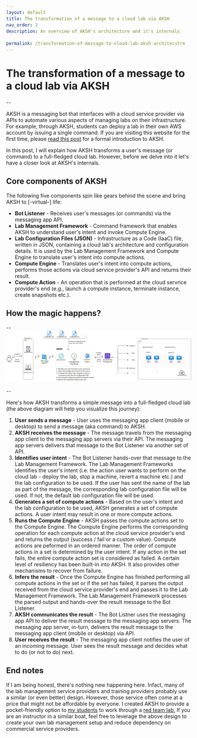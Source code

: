 ```yaml
---
layout: default
title: The transformation of a message to a cloud lab via AKSH
nav_order: 2
description: An overview of AKSH's architecture and it's internals

permalink: /transformation-of-message-to-cloud-lab-aksh-architecutre
---
```

# The transformation of a message to a cloud lab via AKSH

-- 


AKSH is a messaging bot that interfaces with a cloud service provider via APIs to automate various aspects of managing labs on their infrastructure. For example, through AKSH, students can deploy a lab in their own AWS account by issuing a single command. If you are visiting this website for the first time, please [read this post](https://aksh.one/#hello-world---love-aksh) for a formal introduction to AKSH.

In this post, I will explain how AKSH transforms a user's message (or command) to a full-fledged cloud lab. However, before we delve into it let's have a closer look at AKSH's internals.

## Core components of AKSH

The following five components spin like gears behind the scene and bring AKSH to [-virtual-] life:
 
 - **Bot Listener** - Receives user's messages (or commands) via the messaging app API.
 - **Lab Management Framework** - Command framework that enables AKSH to understand user's intent and invoke Compute Engine.
 - **Lab Configuration Files (JSON)** - Infrastructure as a Code (IaaC) file, written in JSON, containing a cloud lab's architecture and configuration details. It is used by the Lab Management Framework and Compute Engine to translate user's intent into compute actions.
 - **Compute Engine** - Translates user's intent into compute actions, performs those actions via cloud service provider's API and returns their result.
 - **Compute Action** - An operation that is performed at the cloud servrice provider's end (e.g., launch a compute instance, terminate instance, create snapshots etc.).   

## How the magic happens? 
-- 
![AKSH Architecture](/images/AKSH-Arch.jpg "AKSH Architecture")

--

Here's how AKSH transforms a simple message into a full-fledged cloud lab (the above diagram will help you visualize this journey):
 1. **User sends a message** - User uses the messaging app client (mobile or desktop) to send a message (aka command) to AKSH.
 2. **AKSH receives the message** - The message travels from the messaging app client to the messaging app servers via their API. The messaging app servers delivers that message to the Bot Listener via another set of API.
 3. **Identifies user intent** - The Bot Listener hands-over that message to the Lab Management Framework. The Lab Management Frameworks identifies the user's intent (i.e. the action user wants to perform on the cloud lab - deploy the lab, stop a machine, revert a machine etc.) and the lab configuration to be used. If the user has sent the name of the lab as part of the message, the corresponding lab configuration file will be used. If not, the default lab configuration file will be used. 
 4. **Generates a set of compute actions** - Based on the user's intent and the lab configuration to be used, AKSH generates a set of compute actions. A user intent may result in one or more compute actions.
 5. **Runs the Compute Engine** - AKSH passes the compute actions set to the Compute Engine. The Compute Engine performs the corresponding operation for each compute action at the cloud service provider's end and returns the output (success / fail or a custom value). Compute actions are peformed in an ordered manner. The order of compute actions in a set is determined by the user intent. If any action in the set fails, the entire compute action set is considered as failed. A certain level of resiliency has been built-in into AKSH. It also provides other mechanisms to recover from failure. 
 6. **Infers the result** - Once the Compute Engine has finished performing all compute actions in the set or if the set has failed, it parses the output received from the cloud service provider's end and passes it to the Lab Management Framework. The Lab Management Framework processes the parsed output and hands-over the result message to the Bot Listener.
 7.  **AKSH communicates the result** - The Bot Listner uses the messaging app API to deliver the result message to the messaging app servers. The messaging app server, in-turn, delivers the result message to the messaging app client (mobile or desktop) via API.
 8.  **User receives the result** - The messaging app client notifies the user of an incoming message. User sees the result message and decides what to do (or not to do) next.

## End notes

If I am being honest, there's nothing new happening here. Infact, many of the lab management service providers and training providers probably use a similar (or even better) design. However, those service often come at a price that might not be affordable by everyone. I created AKSH to provide a pocket-friendly option to [my students](https://courses.yaksas.in) to work through a [red team lab.](https://adversaryemulation.com) If you are an instructor in a similar boat, feel free to leverage the above design to create your own lab management setup and reduce dependency on commercial service providers.
